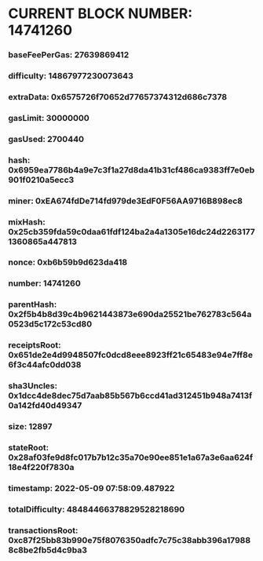 # CURRENT BLOCK NUMBER: 14741260

### baseFeePerGas: 27639869412
### difficulty: 14867977230073643
### extraData: 0x6575726f70652d77657374312d686c7378
### gasLimit: 30000000
### gasUsed: 2700440
### hash: 0x6959ea7786b4a9e7c3f1a27d8da41b31cf486ca9383ff7e0eb901f0210a5ecc3
### miner: 0xEA674fdDe714fd979de3EdF0F56AA9716B898ec8
### mixHash: 0x25cb359fda59c0daa61fdf124ba2a4a1305e16dc24d22631771360865a447813
### nonce: 0xb6b59b9d623da418
### number: 14741260
### parentHash: 0x2f5b4b8d39c4b9621443873e690da25521be762783c564a0523d5c172c53cd80
### receiptsRoot: 0x651de2e4d9948507fc0dcd8eee8923ff21c65483e94e7ff8e6f3c44afc0dd038
### sha3Uncles: 0x1dcc4de8dec75d7aab85b567b6ccd41ad312451b948a7413f0a142fd40d49347
### size: 12897
### stateRoot: 0x28af03fe9d8fc017b7b12c35a70e90ee851e1a67a3e6aa624f18e4f220f7830a
### timestamp: 2022-05-09 07:58:09.487922
### totalDifficulty: 48484466378829528218690
### transactionsRoot: 0xc87f25bb83b990e75f8076350adfc7c75c38abb396a179888c8be2fb5d4c9ba3
